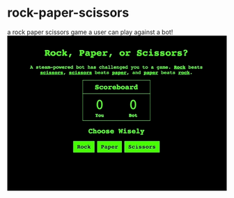 # rock-paper-scissors
a rock paper scissors game a user can play against a bot!
<br>
<img src="giphy/rpc.gif">
